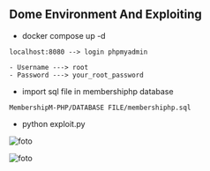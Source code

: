 ## Dome Environment And Exploiting


- docker compose up -d


```
localhost:8080 --> login phpmyadmin 

- Username ---> root
- Password ---> your_root_password

```

- import sql file in membershiphp database


`MembershipM-PHP/DATABASE FILE/membershiphp.sql`

- python exploit.py


![foto](https://i.imgur.com/gAQMFuL.png)


![foto](https://i.imgur.com/8YpCxt6.png)